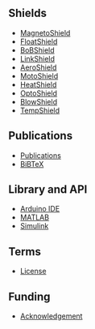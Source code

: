 ## Shields
* [MagnetoShield][magneto]
* [FloatShield][float]
* [BoBShield][bob]
* [LinkShield][link]
* [AeroShield][aero]
* [MotoShield][moto]
* [HeatShield][heat]
* [OptoShield][opto]
* [BlowShield][blow]
* [TempShield][temp]


## Publications
* [Publications][publications]
* [BiBTeX][bibtex]

## Library and API
* [Arduino IDE][commonArduino]
* [MATLAB][MATLABAPI]
* [Simulink][SimulinkAPI]


## Terms
* [License][license]

## Funding
* [Acknowledgement][acknowledgement]

[home]: https://github.com/gergelytakacs/AutomationShield/wiki
[bibtex]: https://github.com/gergelytakacs/AutomationShield/wiki/BibTeX

[commonArduino]: https://github.com/gergelytakacs/AutomationShield/wiki/Common-functions
[MATLABAPI]:  https://github.com/gergelytakacs/AutomationShield/wiki/MATLAB-API
[SimulinkAPI]: https://github.com/gergelytakacs/AutomationShield/wiki/Simulink-API

[temp]: https://github.com/gergelytakacs/AutomationShield/wiki/TMShield
[float]: https://github.com/gergelytakacs/AutomationShield/wiki/FloatShield
[heat]: https://github.com/gergelytakacs/AutomationShield/wiki/HeatShield
[magneto]: https://github.com/gergelytakacs/AutomationShield/wiki/MagnetoShield
[moto]: https://github.com/gergelytakacs/AutomationShield/wiki/MotoShield-R2
[opto]: https://github.com/gergelytakacs/AutomationShield/wiki/OptoShield
[bob]: https://github.com/gergelytakacs/AutomationShield/wiki/BoBShield
[blow]: https://github.com/gergelytakacs/AutomationShield/wiki/BlowShield
[tug]: https://github.com/gergelytakacs/AutomationShield/wiki/TugShield
[link]: https://github.com/gergelytakacs/AutomationShield/wiki/LinkShield
[aero]: https://github.com/gergelytakacs/AutomationShield/wiki/AeroShield
[publications]: https://github.com/gergelytakacs/AutomationShield/wiki/Publications
[license]: https://creativecommons.org/licenses/by-nc/4.0/
[acknowledgement]: https://github.com/gergelytakacs/AutomationShield/wiki/Funding